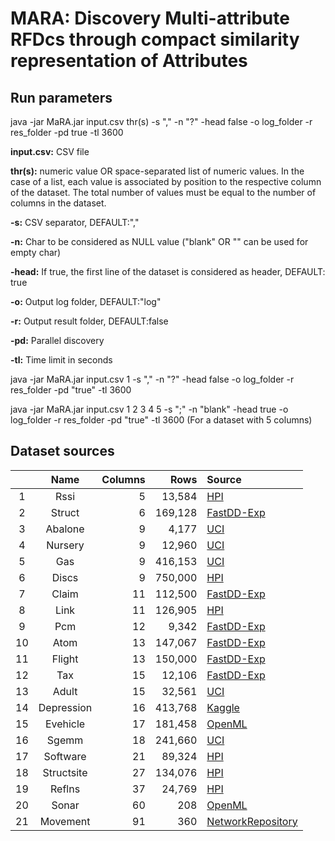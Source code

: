 # MARA: Discovery Multi-attribute RFDcs through compact similarity representation of Attributes

## Run parameters

java -jar MaRA.jar input.csv thr(s) -s "," -n "?" -head false -o log_folder -r res_folder -pd true -tl 3600


**input.csv:** CSV file

**thr(s):** numeric value OR space-separated list of numeric values. In the case of a list, each value is associated by position to the respective column of the dataset. The total number of values must be equal to the number of columns in the dataset.

**-s:** CSV separator, DEFAULT:","

**-n:** Char to be considered as NULL value ("blank" OR "" can be used for empty char)

**-head:** If true, the first line of the dataset is considered as header, DEFAULT: true

**-o:** Output log folder, DEFAULT:"log"

**-r:** Output result folder, DEFAULT:false

**-pd:** Parallel discovery

**-tl:** Time limit in seconds



java -jar MaRA.jar input.csv 1 -s "," -n "?" -head false -o log_folder -r res_folder -pd "true" -tl 3600

java -jar MaRA.jar input.csv 1 2 3 4 5 -s ";" -n "blank" -head true -o log_folder -r res_folder -pd "true" -tl 3600 (For a dataset with 5 columns)







## Dataset sources

||Name|Columns|Rows|Source|
| :-------------: | :-------------: | -------------: | -------------: | :------------- |
|1|Rssi|5|13,584|[HPI](https://archive.ics.uci.edu/dataset/586/ble+rssi+dataset+for+indoor+localization)|
|2|Struct|6|169,128|[FastDD-Exp](https://github.com/TristonK/FastDD-Exp/blob/8e284e925a671749f1ae73017c6adf8013397316/datasets.zip)|
|3|Abalone|9|4,177|[UCI](https://archive.ics.uci.edu/dataset/1/abalone)|
|4|Nursery|9|12,960|[UCI](https://archive.ics.uci.edu/dataset/76/nursery)|
|5|Gas|9|416,153|[UCI](https://archive.ics.uci.edu/dataset/799/single+elder+home+monitoring+gas+and+position)|
|6|Discs|9|750,000|[HPI](https://hpi.de/naumann/projects/data-integration-data-quality-and-data-cleansing/annealing-standard.html)|
|7|Claim|11|112,500|[FastDD-Exp](https://github.com/TristonK/FastDD-Exp/blob/8e284e925a671749f1ae73017c6adf8013397316/datasets.zip)|
|8|Link|11|126,905|[HPI](https://hpi.de/naumann/projects/repeatability/data-profiling/fds.html)|
|9|Pcm|12|9,342|[FastDD-Exp](https://github.com/TristonK/FastDD-Exp/blob/8e284e925a671749f1ae73017c6adf8013397316/datasets.zip)|
|10|Atom|13|147,067|[FastDD-Exp](https://github.com/TristonK/FastDD-Exp/blob/8e284e925a671749f1ae73017c6adf8013397316/datasets.zip)|
|11|Flight|13|150,000|[FastDD-Exp](https://github.com/TristonK/FastDD-Exp/blob/8e284e925a671749f1ae73017c6adf8013397316/datasets.zip)|
|12|Tax|15|12,106|[FastDD-Exp](https://github.com/TristonK/FastDD-Exp/blob/8e284e925a671749f1ae73017c6adf8013397316/datasets.zip)|
|13|Adult|15|32,561|[UCI](https://archive.ics.uci.edu/dataset/2/adult)|
|14|Depression|16|413,768|[Kaggle](https://www.kaggle.com/code/pritesbera/depression-data-eda?scriptVersionId=198947839)|
|15|Evehicle|17|181,458|[OpenML](https://www.openml.org/search?type=data&status=active&id=45948)|
|16|Sgemm|18|241,660|[UCI](https://archive.ics.uci.edu/dataset/440/sgemm+gpu+kernel+performance)|
|17|Software|21|89,324|[HPI](https://hpi.de/naumann/projects/repeatability/data-profiling/fds.html)|
|18|Structsite|27|134,076|[HPI](https://hpi.de/naumann/projects/repeatability/data-profiling/fds.html)|
|19|Reflns|37|24,769|[HPI](https://hpi.de/oldsite/fileadmin/user_upload/fachgebiete/naumann/projekte/repeatability/Pyro/REFLNS.csv.bz2)|
|20|Sonar|60|208|[OpenML](https://www.openml.org/d/40)|
|21|Movement|91|360|[NetworkRepository](https://networkrepository.com/movement-libras.php)|
